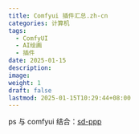 ```yaml
---
title: Comfyui 插件汇总.zh-cn
categories: 计算机
tags:
  - ComfyUI
  - AI绘画
  - 插件
date: 2025-01-15
description: 
image: 
weight: 1
draft: false
lastmod: 2025-01-15T10:29:44+08:00
---
```


ps 与 comfyui 结合：[sd-ppp](https://github.com/zombieyang/sd-ppp)